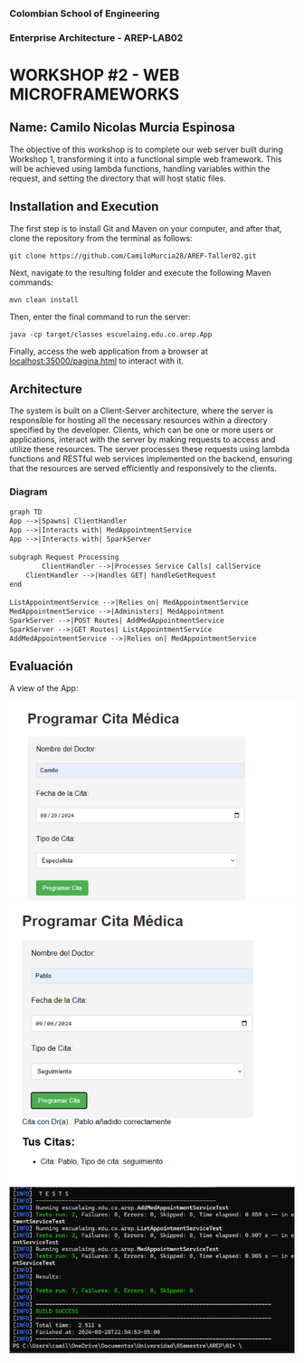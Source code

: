 ### Colombian School of Engineering
### Enterprise Architecture - AREP-LAB02
# WORKSHOP #2 - WEB MICROFRAMEWORKS

## Name: Camilo Nicolas Murcia Espinosa

The objective of this workshop is to complete our web server built during Workshop 1, transforming it into a functional simple web framework. This will be achieved using lambda functions, handling variables within the request, and setting the directory that will host static files.

## Installation and Execution
The first step is to install Git and Maven on your computer, and after that, clone the repository from the terminal as follows:
```
git clone https://github.com/CamiloMurcia28/AREP-Taller02.git
```
Next, navigate to the resulting folder and execute the following Maven commands:
```
mvn clean install
```
Then, enter the final command to run the server:
```
java -cp target/classes escuelaing.edu.co.arep.App
```
Finally, access the web application from a browser at [localhost:35000/pagina.html]() to interact with it.

## Architecture
The system is built on a Client-Server architecture, where the server is responsible for hosting all the necessary resources within a directory specified by the developer. Clients, which can be one or more users or applications, interact with the server by making requests to access and utilize these resources. The server processes these requests using lambda functions and RESTful web services implemented on the backend, ensuring that the resources are served efficiently and responsively to the clients.

### Diagram
```mermaid
graph TD
App -->|Spawns| ClientHandler
App -->|Interacts with| MedAppointmentService
App -->|Interacts with| SparkServer

subgraph Request Processing
        ClientHandler -->|Processes Service Calls| callService
	ClientHandler -->|Handles GET| handleGetRequest
end

ListAppointmentService -->|Relies on| MedAppointmentService
MedAppointmentService -->|Administers| MedAppointment
SparkServer -->|POST Routes| AddMedAppointmentService
SparkServer -->|GET Routes| ListAppointmentService
AddMedAppointmentService -->|Relies on| MedAppointmentService

```

## Evaluación

A view of the App:

![image](/src/main/resources/webroot/inicial.png)
![image](/src/main/resources/webroot/Funcionamiento.png)
![image](/src/main/resources/webroot/pruebas.png)